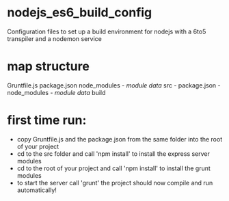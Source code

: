 # nodejs_es6_build_config
Configuration files to set up a build environment for nodejs with a 6to5 transpiler and a nodemon service


# map structure

Gruntfile.js
package.json
node_modules
	- *module data*
src
	- package.json
	- node_modules
		- *module data*
build
	
# first time run:
- copy Gruntfile.js and the package.json from the same folder into the root of your project
- cd to the src folder and call 'npm install' to install the express server modules
- cd to the root of your project and call 'npm install' to install the grunt modules
- to start the server call 'grunt' the project should now compile and run automatically!
